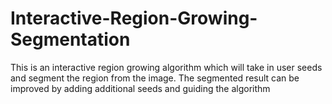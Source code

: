 # Interactive-Region-Growing-Segmentation
This is an interactive region growing algorithm which will take in user seeds and segment the region from the image. The segmented result can be improved by adding additional seeds and guiding the algorithm
